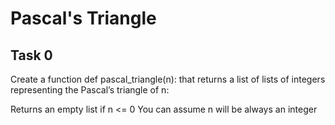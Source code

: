 # Pascal's Triangle
## Task 0
Create a function def pascal_triangle(n): that returns a list of lists of integers representing the Pascal’s triangle of n:

Returns an empty list if n <= 0
You can assume n will be always an integer
